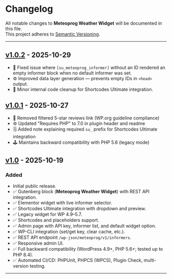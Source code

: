 # Changelog

All notable changes to **Meteoprog Weather Widget** will be documented in this file.  
This project adheres to [Semantic Versioning](https://semver.org/spec/v2.0.0.html).

---

## [v1.0.2] - 2025-10-29
* 🐞 Fixed issue where `[su_meteoprog_informer]` without an ID rendered an empty informer block when no default informer was set.
* ⚙️ Improved data layer generation — prevents empty IDs in `<head>` output.
* 🧹 Minor internal code cleanup for Shortcodes Ultimate integration.

## [v1.0.1] - 2025-10-27
* 🧩 Removed filtered 5-star reviews link (WP.org guideline compliance)
* ⚙️ Updated "Requires PHP" to 7.0 in plugin header and readme
* 🗒️ Added note explaining required `su_` prefix for Shortcodes Ultimate integration
* 🕹️ Maintains backward compatibility with PHP 5.6 (legacy mode)

## [v1.0] - 2025-10-19
### Added
- Initial public release.
- ✅ Gutenberg block (**Meteoprog Weather Widget**) with REST API integration.
- ✅ Elementor widget with live informer selector.
- ✅ Shortcodes Ultimate integration with dropdown and preview.
- ✅ Legacy widget for WP 4.9–5.7.
- ✅ Shortcodes and placeholders support.
- ✅ Admin page with API key, informer list, and default widget option.
- ✅ WP-CLI integration (set/get key, clear cache, etc.).
- ✅ REST API endpoint `/wp-json/meteoprog/v1/informers`.
- ✅ Responsive admin UI.
- ✅ Full backward compatibility (WordPress 4.9+, PHP 5.6+; tested up to PHP 8.4).
- ✅ Automated CI/CD: PHPUnit, PHPCS (WPCS), Plugin Check, multi-version testing.

---

[v1.0.2]: https://github.com/meteoprog/meteoprog-weather-informers/releases/tag/v1.0.2
[v1.0.1]: https://github.com/meteoprog/meteoprog-weather-informers/releases/tag/v1.0.1
[v1.0]: https://github.com/meteoprog/meteoprog-weather-informers/releases/tag/v1.0

